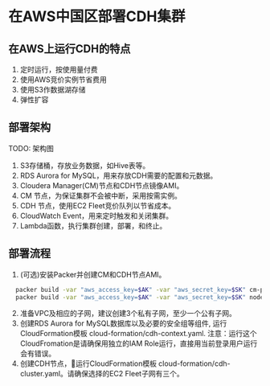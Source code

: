 # 在AWS中国区部署CDH集群
## 在AWS上运行CDH的特点
1. 定时运行，按使用量付费
2. 使用AWS竞价实例节省费用
3. 使用S3作数据湖存储
4. 弹性扩容

## 部署架构
TODO: 架构图
1. S3存储桶，存放业务数据，如Hive表等。
2. RDS Aurora for MySQL，用来存放CDH需要的配置和元数据。
3. Cloudera Manager(CM)节点和CDH节点镜像AMI。
4. CM 节点，为保证集群不会被中断，采用按需实例。
5. CDH 节点，使用EC2 Fleet竞价队列以节省成本。
6. CloudWatch Event，用来定时触发和关闭集群。
7. Lambda函数，执行集群创建，部署，和终止。

## 部署流程
1. (可选)安装Packer并创建CM和CDH节点AMI。
```bash
  packer build -var "aws_access_key=$AK" -var "aws_secret_key=$SK" cm-packer.json
  packer build -var "aws_access_key=$AK" -var "aws_secret_key=$SK" node-packer.json
```
2. 准备VPC及相应的子网，建议创建3个私有子网，至少一个公有子网。
3. 创建RDS Aurora for MySQL数据库以及必要的安全组等组件, 运行CloudFormation模板 cloud-formation/cdh-context.yaml. 注意：运行这个CloudFromation是请确保用独立的IAM Role运行，直接用当前登录用户运行会有错误。
4. 创建CDH节点，运行CloudFormation模板 cloud-formation/cdh-cluster.yaml。请确保选择的EC2 Fleet子网有三个。
